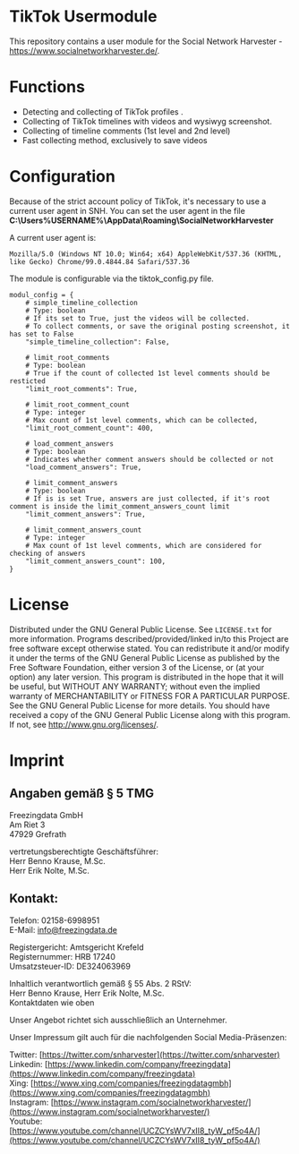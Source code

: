 # TikTok Usermodule
This repository contains a user module for the Social Network Harvester - https://www.socialnetworkharvester.de/.

# Functions
 - Detecting and collecting of TikTok profiles .
 - Collecting of TikTok timelines with videos and wysiwyg screenshot.
 - Collecting of timeline comments (1st level and 2nd level)
 - Fast collecting method, exclusively to save videos

# Configuration
Because of the strict account policy of TikTok, it's necessary to use a current user agent in SNH. You can set the user agent in the file **C:\Users\%USERNAME%\AppData\Roaming\SocialNetworkHarvester**

A current user agent is:

    Mozilla/5.0 (Windows NT 10.0; Win64; x64) AppleWebKit/537.36 (KHTML, like Gecko) Chrome/99.0.4844.84 Safari/537.36

The module is configurable via the tiktok_config.py file.

    modul_config = {
        # simple_timeline_collection
        # Type: boolean
        # If its set to True, just the videos will be collected.
        # To collect comments, or save the original posting screenshot, it has set to False
        "simple_timeline_collection": False,
    
        # limit_root_comments
        # Type: boolean
        # True if the count of collected 1st level comments should be resticted
        "limit_root_comments": True,
    
        # limit_root_comment_count
        # Type: integer
        # Max count of 1st level comments, which can be collected,
        "limit_root_comment_count": 400,
    
        # load_comment_answers
        # Type: boolean
        # Indicates whether comment answers should be collected or not
        "load_comment_answers": True,
    
        # limit_comment_answers
        # Type: boolean
        # If is is set True, answers are just collected, if it's root comment is inside the limit_comment_answers_count limit
        "limit_comment_answers": True,    
    
        # limit_comment_answers_count
        # Type: integer
        # Max count of 1st level comments, which are considered for checking of answers
        "limit_comment_answers_count": 100,
    }

# License

Distributed under the GNU General Public License. See `LICENSE.txt` for more information.
Programs described/provided/linked in/to this Project are free software except otherwise stated. You can redistribute it and/or modify it under the terms of the GNU General Public License as published by the Free Software Foundation, either version 3 of the License, or (at your option) any later version. This program is distributed in the hope that it will be useful, but WITHOUT ANY WARRANTY; without even the implied warranty of MERCHANTABILITY or FITNESS FOR A PARTICULAR PURPOSE. See the GNU General Public License for more details. You should have received a copy of the GNU General Public License along with this program. If not, see http://www.gnu.org/licenses/.


# Imprint
## Angaben gemäß § 5 TMG

Freezingdata GmbH  
Am Riet 3  
47929 Grefrath

vertretungsberechtigte Geschäftsführer:  
Herr Benno Krause, M.Sc.  
Herr Erik Nolte, M.Sc.

## Kontakt:

Telefon: 02158-6998951  
E-Mail: [info@freezingdata.de](mailto:info@freezingdata.de%EF%BB%BF)

Registergericht: Amtsgericht Krefeld  
Registernummer: HRB 17240  
Umsatzsteuer-ID: DE324063969

Inhaltlich verantwortlich gemäß § 55 Abs. 2 RStV:  
Herr Benno Krause, Herr Erik Nolte, M.Sc.  
Kontaktdaten wie oben

Unser Angebot richtet sich ausschließlich an Unternehmer.

Unser Impressum gilt auch für die nachfolgenden Social Media-Präsenzen:

Twitter: [https://twitter.com/snharvester](https://twitter.com/snharvester)  
Linkedin: [https://www.linkedin.com/company/freezingdata](https://www.linkedin.com/company/freezingdata)  
Xing: [https://www.xing.com/companies/freezingdatagmbh](https://www.xing.com/companies/freezingdatagmbh)  
Instagram: [https://www.instagram.com/socialnetworkharvester/](https://www.instagram.com/socialnetworkharvester/)  
Youtube: [https://www.youtube.com/channel/UCZCYsWV7xII8_tyW_pf5o4A/](https://www.youtube.com/channel/UCZCYsWV7xII8_tyW_pf5o4A/)

